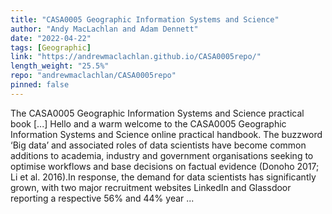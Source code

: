```yaml
---
title: "CASA0005 Geographic Information Systems and Science"
author: "Andy MacLachlan and Adam Dennett"
date: "2022-04-22"
tags: [Geographic]
link: "https://andrewmaclachlan.github.io/CASA0005repo/"
length_weight: "25.5%"
repo: "andrewmaclachlan/CASA0005repo"
pinned: false
---
```


The CASA0005 Geographic Information Systems and Science practical book [...] Hello and a warm welcome to the CASA0005 Geographic Information Systems and Science online practical handbook. The buzzword ‘Big data’ and associated roles of data scientists have become common additions to academia, industry and government organisations seeking to optimise workflows and base decisions on factual evidence (Donoho 2017; Li et al. 2016).In response, the demand for data scientists has significantly grown, with two major recruitment websites LinkedIn and Glassdoor reporting a respective 56% and 44% year ...
